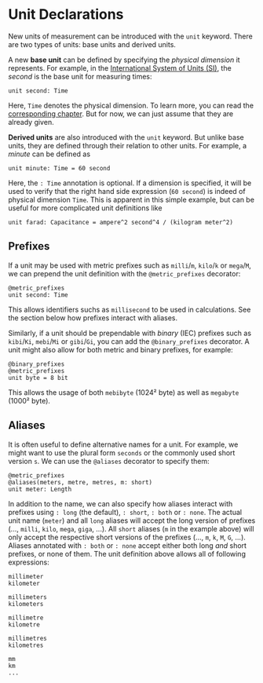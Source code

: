 # Unit Declarations

New units of measurement can be introduced with the `unit` keyword. There are two types of units: base units and derived units.

A new **base unit** can be defined by specifying the *physical dimension* it represents. For example, in the
 [International System of Units (SI)](https://en.wikipedia.org/wiki/International_System_of_Units), the *second* is the base unit for measuring times:
```
unit second: Time
```
Here, `Time` denotes the physical dimension. To learn more, you can read the [corresponding chapter](dimension-declarations.md). But for now, we can just assume that they are already given.

**Derived units** are also introduced with the `unit` keyword. But unlike base units, they are defined through their relation to
other units. For example, a *minute* can be defined as
```
unit minute: Time = 60 second
```
Here, the `: Time` annotation is optional. If a dimension is specified, it will be used to verify that the right hand side expression (`60 second`) is indeed of physical dimension `Time`. This is apparent in this simple example, but can be useful for more complicated unit definitions like
```
unit farad: Capacitance = ampere^2 second^4 / (kilogram meter^2)
```


## Prefixes

If a unit may be used with metric prefixes such as `milli`/`m`, `kilo`/`k` or `mega`/`M`, we can prepend the unit definition with the `@metric_prefixes` decorator:
```
@metric_prefixes
unit second: Time
```
This allows identifiers suchs as `millisecond` to be used in calculations. See the section below how prefixes interact with aliases.

Similarly, if a unit should be prependable with *binary* (IEC) prefixes such as `kibi`/`Ki`, `mebi`/`Mi` or `gibi`/`Gi`, you can
add the `@binary_prefixes` decorator. A unit might also allow for both metric and binary prefixes, for example:
```
@binary_prefixes
@metric_prefixes
unit byte = 8 bit
```
This allows the usage of both `mebibyte` (1024² byte) as well as `megabyte` (1000² byte).

## Aliases

It is often useful to define alternative names for a unit. For example, we might want to use the plural form `seconds` or the commonly
used short version `s`. We can use the `@aliases` decorator to specify them:
```
@metric_prefixes
@aliases(meters, metre, metres, m: short)
unit meter: Length
```
In addition to the name, we can also specify how aliases interact with prefixes using `: long` (the default), `: short`, `: both` or
`: none`. The actual unit name (`meter`) and all `long` aliases will accept the long version of prefixes (..., `milli`, `kilo`, `mega`, `giga`, ...).
All `short` aliases (`m` in the example above) will only accept the respective short versions of the prefixes (..., `m`, `k`, `M`, `G`, ...).
Aliases annotated with `: both` or `: none` accept either both long *and* short prefixes, or none of them.
The unit definition above allows all of following expressions:
```
millimeter
kilometer

millimeters
kilometers

millimetre
kilometre

millimetres
kilometres

mm
km
...
```
